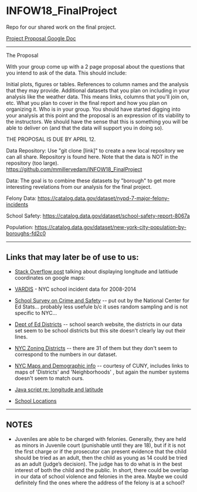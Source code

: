# INFOW18_FinalProject
Repo for our shared work on the final project.

[Project Proposal Google Doc](https://docs.google.com/document/d/1NgYAWtXdJbUWn-bTRg8dUD_qQlX3vMj29wX9dXT1TGc/edit)

--- 

The Proposal

With your group come up with a 2 page proposal about the questions that you intend to ask of the data. This should include:

Initial plots, figures or tables.
References to column names and the analysis that they may provide.
Additional datasets that you plan on including in your analysis like the weather data. This means links, columns that you'll join on, etc.
What you plan to cover in the final report and how you plan on organizing it.
Who is in your group.
You should have started digging into your analysis at this point and the proposal is an expression of its viability to the instructors. We should have the sense that this is something you will be able to deliver on (and that the data will support you in doing so).

THE PROPOSAL IS DUE BY APRIL 12.

Data Repository: Use "git clone [link]" to create a new local repository we can all share. Repository is found here. Note that the data is NOT in the repository (too large). https://github.com/mmillervedam/INFOW18_FinalProject

Data: The goal is to combine these datasets by "borough" to get more interesting revelations from our analysis for the final project.

Felony Data: https://catalog.data.gov/dataset/nypd-7-major-felony-incidents

School Safety: https://catalog.data.gov/dataset/school-safety-report-8067a

Population: https://catalog.data.gov/dataset/new-york-city-population-by-boroughs-fd2c0

---

## Links that may later be of use to us:

* [Stack Overflow post](http://stackoverflow.com/questions/1801732/how-do-i-link-to-google-maps-with-a-particular-longitude-and-latitude) talking about displaying longitude and latitiude coordinates on google maps:

* [VARDIS](http://www.p12.nysed.gov/irs/school_safety/school_safety_data_reporting.html) - NYC school incident data for 2008-2014

* [School Survey on Crime and Safety](http://nces.ed.gov/surveys/ssocs/data_products.asp) -- put out by the National Center for Ed Stats... probably less usefule b/c it uses random sampling and is not specific to NYC...

* [Dept of Ed Districts](http://schools.nyc.gov/schoolsearch/) -- school search website, the districts in our data set seem to be school districts but this site doesn't clearly lay out their lines.

* [NYC Zoning Districts](http://www1.nyc.gov/site/planning/zoning/index-map.page) -- there are 31 of them but they don't seem to correspond to the numbers in our dataset.

* [NYC Maps and Demographic info](http://www.baruch.cuny.edu/nycdata/population-geography/index.html) -- courtesy of CUNY, includes links to maps of 'Districts' and 'Neighborhoods' , but again the number systems doesn't seem to match ours.

* [Java script re: longitude and latitude](https://developers.google.com/maps/documentation/javascript/examples/layer-heatmap)

* [School Locations](https://data.cityofnewyork.us/Education/School-Point-Locations/jfju-ynrr)

---

## NOTES

* Juveniles are able to be charged with felonies. Generally, they are held as minors in Juvenile court (punishable until they are 18), but if it is not the first charge or if the prosecutor can present evidence that the child should be tried as an adult, then the child as young as 14 could be tried as an adult (judge’s decision). The judge has to do what is in the best interest of both the child and the public. In short, there could be overlap in our data of school violence and felonies in the area. Maybe we could definitely find the ones where  the address of the felony is at a school?
